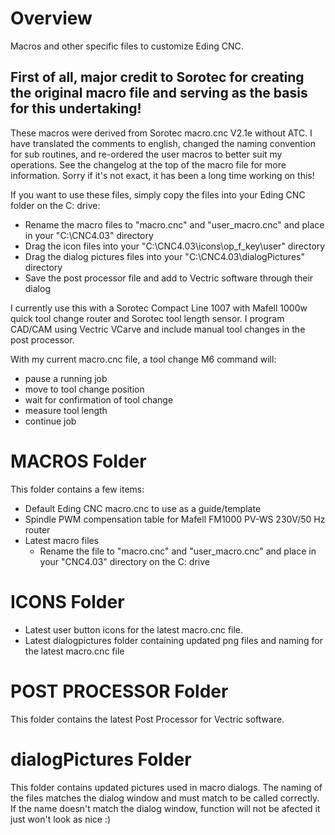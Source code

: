 # Overview
Macros and other specific files to customize Eding CNC.

## First of all, major credit to Sorotec for creating the original macro file and serving as the basis for this undertaking!

These macros were derived from Sorotec macro.cnc V2.1e without ATC. I have translated the comments to english, changed the naming convention for sub routines, and re-ordered the user macros to better suit my operations. See the changelog at the top of the macro file for more information. Sorry if it's not exact, it has been a long time working on this!

If you want to use these files, simply copy the files into your Eding CNC folder on the C: drive:
  - Rename the macro files to "macro.cnc" and "user_macro.cnc" and place in your "C:\CNC4.03\" directory
  - Drag the icon files into your "C:\CNC4.03\icons\op_f_key\user\" directory
  - Drag the dialog pictures files into your "C:\CNC4.03\dialogPictures\" directory
  - Save the post processor file and add to Vectric software through their dialog

I currently use this with a Sorotec Compact Line 1007 with Mafell 1000w quick tool change router and Sorotec tool length sensor. I program CAD/CAM using Vectric VCarve and include manual tool changes in the post processor. 

With my current macro.cnc file, a tool change M6 command will:
- pause a running job
- move to tool change position
- wait for confirmation of tool change
- measure tool length
- continue job

# MACROS Folder
This folder contains a few items:
- Default Eding CNC macro.cnc to use as a guide/template
- Spindle PWM compensation table for Mafell FM1000 PV-WS 230V/50 Hz router
- Latest macro files
  - Rename the file to "macro.cnc" and "user_macro.cnc" and place in your "CNC4.03" directory on the C: drive

# ICONS Folder
- Latest user button icons for the latest macro.cnc file. 
- Latest dialogpictures folder containing updated png files and naming for the latest macro.cnc file

# POST PROCESSOR Folder
This folder contains the latest Post Processor for Vectric software.

# dialogPictures Folder
This folder contains updated pictures used in macro dialogs. The naming of the files matches the dialog window and must match to be called correctly. If the name doesn't match the dialog window, function will not be afected it just won't look as nice :)
